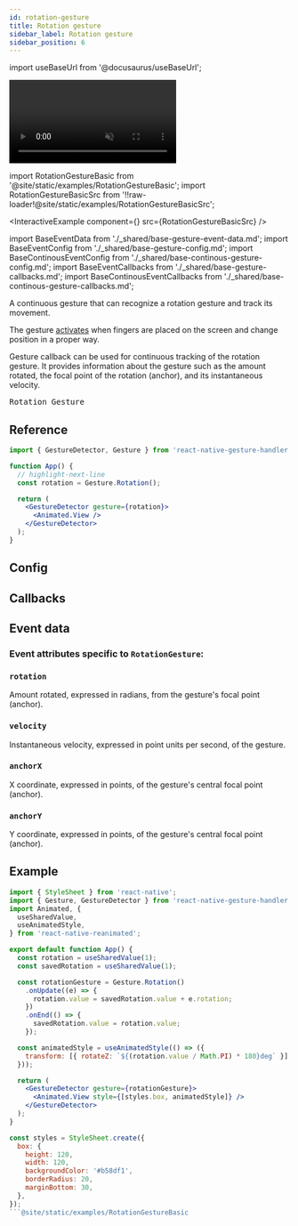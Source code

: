 ```yaml
---
id: rotation-gesture
title: Rotation gesture
sidebar_label: Rotation gesture
sidebar_position: 6
---
```


import useBaseUrl from '@docusaurus/useBaseUrl';

<div style={{ display: 'flex', margin: '16px 0', justifyContent: 'center' }}>
  <video playsInline autoPlay muted loop style={{maxWidth: 360}}>
    <source src={useBaseUrl("/video/rotation.mp4")} type="video/mp4"/>
  </video>
</div>

import RotationGestureBasic from '@site/static/examples/RotationGestureBasic';
import RotationGestureBasicSrc from '!!raw-loader!@site/static/examples/RotationGestureBasicSrc';

<InteractiveExample
  component={<RotationGestureBasic/>}
  src={RotationGestureBasicSrc}
/>

import BaseEventData from './\_shared/base-gesture-event-data.md';
import BaseEventConfig from './\_shared/base-gesture-config.md';
import BaseContinousEventConfig from './\_shared/base-continous-gesture-config.md';
import BaseEventCallbacks from './\_shared/base-gesture-callbacks.md';
import BaseContinousEventCallbacks from './\_shared/base-continous-gesture-callbacks.md';

A continuous gesture that can recognize a rotation gesture and track its movement.

The gesture [activates](/docs/fundamentals/states-events#active) when fingers are placed on the screen and change position in a proper way.

Gesture callback can be used for continuous tracking of the rotation gesture. It provides information about the gesture such as the amount rotated, the focal point of the rotation (anchor), and its instantaneous velocity.

<samp id="RotationGestureBasicSrc">Rotation Gesture</samp>

## Reference

```jsx
import { GestureDetector, Gesture } from 'react-native-gesture-handler';

function App() {
  // highlight-next-line
  const rotation = Gesture.Rotation();

  return (
    <GestureDetector gesture={rotation}>
      <Animated.View />
    </GestureDetector>
  );
}
```

## Config

<BaseEventConfig />
<BaseContinousEventConfig />

## Callbacks

<BaseEventCallbacks />
<BaseContinousEventCallbacks />

## Event data

### Event attributes specific to `RotationGesture`:

### `rotation`

Amount rotated, expressed in radians, from the gesture's focal point (anchor).

### `velocity`

Instantaneous velocity, expressed in point units per second, of the gesture.

### `anchorX`

X coordinate, expressed in points, of the gesture's central focal point (anchor).

### `anchorY`

Y coordinate, expressed in points, of the gesture's central focal point (anchor).

<BaseEventData />

## Example

```jsx
import { StyleSheet } from 'react-native';
import { Gesture, GestureDetector } from 'react-native-gesture-handler';
import Animated, {
  useSharedValue,
  useAnimatedStyle,
} from 'react-native-reanimated';

export default function App() {
  const rotation = useSharedValue(1);
  const savedRotation = useSharedValue(1);

  const rotationGesture = Gesture.Rotation()
    .onUpdate((e) => {
      rotation.value = savedRotation.value + e.rotation;
    })
    .onEnd(() => {
      savedRotation.value = rotation.value;
    });

  const animatedStyle = useAnimatedStyle(() => ({
    transform: [{ rotateZ: `${(rotation.value / Math.PI) * 180}deg` }],
  }));

  return (
    <GestureDetector gesture={rotationGesture}>
      <Animated.View style={[styles.box, animatedStyle]} />
    </GestureDetector>
  );
}

const styles = StyleSheet.create({
  box: {
    height: 120,
    width: 120,
    backgroundColor: '#b58df1',
    borderRadius: 20,
    marginBottom: 30,
  },
});
```@site/static/examples/RotationGestureBasic
